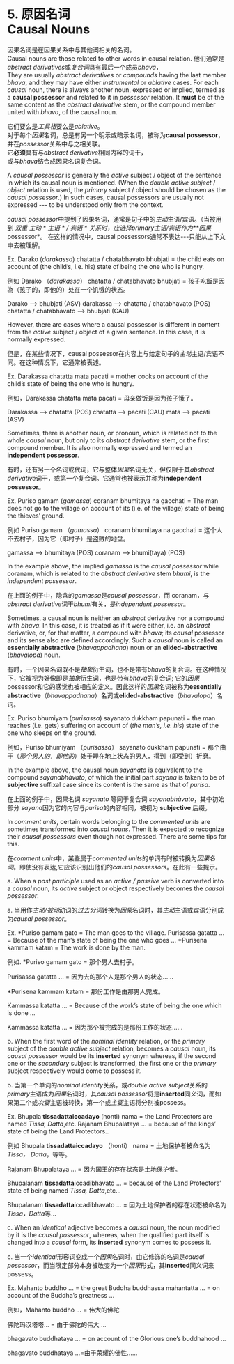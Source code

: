 # 5. 原因名词<br>Causal Nouns

因果名词是在因果关系中与其他词相关的名词。<br>
Causal nouns are those related to other words in causal relation.
他们通常是*abstract derivatives*或*复合词*具有最后一个成员*bhava*，<br>
They are usually *abstract derivatives* or *compounds* having the last member *bhava*,
and they may have either *instrumental* or *ablative* cases. For each *causal* noun, there is always another noun,
expressed or implied, termed as a **causal possessor** and related to it in *possessor* relation. 
It **must** be of the same content as the *abstract derivative* stem, or the compound member united with *bhava*, of the causal noun.

它们要么是*工具格*要么是*ablative*。<br>
对于每个*因果*名词，总是有另一个明示或暗示名词，被称为**causal possessor**，<br>
并在*possessor*关系中与之相关联。<br>
它**必须**具有与*abstract derivative*相同内容的词干，<br>
或与*bhava*结合成因果名词复合词。<br>

 A *causal possessor* is generally the *active* subject / object of the sentence in 
which its causal noun is mentioned. (When the *double *active* subject* / *object* relation is 
used, the *primary* subject / object should be chosen as the **causal* possessor*.) In such 
cases, causal possessors are usually not expressed --- to be understood only from the 
context. 

*causal possessor*中提到了因果名词，通常是句子中的*主动*主语/宾语。（当被用到 *双重 *主动 * 主语 * / *宾语 * 关系时，应选择*primary*主语/宾语作为**因果*possessor*。 在这样的情况中，causal possessors通常不表达---只能从上下文中去被理解。

Ex. Darako (*darakassa*) chatatta / chatabhavato bhubjati = the child eats on account of (the child’s, i.e. his) state of being the one who is hungry. 

例如 Darako （*darakassa*） chatatta / chatabhavato bhubjati = 孩子吃飯是因為（孩子的，即他的）处在一个饥饿的状态。

 Darako --> bhubjati (ASV) darakassa --> chatatta / chatabhavato (POS) chatatta / chatabhavato --> bhubjati (CAU) 
 
 However, there are cases where a causal possessor is different in content from the 
*active* subject / object of a given sentence. In this case, it is normally expressed. 

但是，在某些情况下，causal possessor在内容上与给定句子的*主动*主语/宾语不同。在这种情况下，它通常被表述。

 Ex. Darakassa chatatta mata pacati = mother cooks on account of the child’s state of being the one who is hungry. 

 例如，Darakassa chatatta mata pacati = 母亲做饭是因为孩子饿了。

 Darakassa --> chatatta (POS) chatatta --> pacati (CAU) mata --> pacati (ASV) 
 
 Sometimes, there is another noun, or pronoun, which is related not to the whole 
*causal* noun, but only to its *abstract derivative* stem, or the first compound member. It 
is also normally expressed and termed an **independent possessor**. 

有时，还有另一个名词或代词，它与整体*因果*名词无关，但仅限于其*abstract derivative*词干，或第一个复合词。它通常也被表示并称为**independent possessor**。

Ex. Puriso gamam (*gamassa*) coranam bhumitaya na gacchati = The man does not 
go to the village on account of its (i.e. of the village) state of being the thieves’ 
ground. 

例如 Puriso gamam （*gamassa*） coranam bhumitaya na gacchati = 这个人不去村子，因为它（即村子）是盗贼的地盘。

gamassa --> bhumitaya (POS) coranam --> bhumi(taya) (POS) 

In the example above, the implied *gamassa* is the *causal possessor* while 
coranam, which is related to the *abstract derivative* stem *bhumi*, is the *independent 
possessor*. 

在上面的例子中，隐含的*gamassa*是*causal possessor*，而 coranam，与*abstract derivative*词干*bhumi*有关，是*independent possessor*。

Sometimes, a causal noun is neither an *abstract* derivative nor a compound with 
*bhava*. In this case, it is treated as if it were either, i.e. an *abstract* derivative, or, for that 
matter, a compound with *bhava*; its *causal* possessor and its sense also are defined 
accordingly. Such a *causal* noun is called an **essentially abstractive** (*bhavappadhana*) 
noun or an **elided-abstractive** (*bhavalopa*) noun. 

有时，一个因果名词既不是*抽象*衍生词，也不是带有*bhava*的复合词。在这种情况下，它被视为好像即是*抽象*衍生词，也是带有*bhava*的复合词; 它的*因果*possessor和它的感觉也被相应的定义。因此这样的*因果*名词被称为**essentially abstractive**（*bhavappadhana*）名词或**elided-abstractive**（*bhavalopa*）名词。

Ex. Puriso bhumiyam (*purisassa*) sayanato dukkham papunati = the man reaches 
(i.e. gets) suffering on account of (*the man’s, i.e. his*) state of the one who sleeps 
on the ground. 

例如，Puriso bhumiyam （*purisassa*） sayanato dukkham papunati = 那个由于（*那个男人的，即他的*）处于睡在地上状态的男人，得到（即受到）折磨。

In the example above, the causal noun *sayanato* is equivalent to the compound *sayanabhàvato*, of which the initial part *sayana* is taken to be of **subjective** suffixal 
case since its content is the same as that of *purisa*. 

在上面的例子中，因果名词 *sayanato* 等同于复合词 *sayanabhàvato*，其中初始部分 *sayana*因为它的内容与*purisa*的内容相同，被视为 **subjective** 后缀。

 In *comment units*, certain words belonging to the *commented units* are sometimes 
transformed into *causal nouns*. Then it is expected to recognize their *causal possessors* 
even though not expressed. There are some tips for this. 

在*comment units*中，某些属于*commented units*的单词有时被转换为*因果名词*。即使没有表达,它应该识别出他们的*causal possessors*。在此有一些提示。

 a. When a *past participle* used as an *active / passive* verb is converted into a *causal* noun, its *active* subject or object respectively becomes the *causal possessor*. 

a. 当用作*主动/被动*动词的*过去分词*转换为*因果*名词时，其*主动*主语或宾语分别成为*causal possessor*。

Ex. *Puriso gamam gato = The man goes to the village. 
 Purisassa gatatta ... = Because of the man’s state of being the one who goes ... 
 *Purisena kammam katam = The work is done by the man. 

 例如. *Puriso gamam gato = 那个男人去村子。

Purisassa gatatta ... = 因为去的那个人是那个男人的状态...... 

*Purisena kammam katam = 那份工作是由那男人完成。

 Kammassa katatta ... = Because of the work’s state of being the one which is done ...

Kammassa katatta ... = 因为那个被完成的是那份工作的状态......

 b. When the first word of the *nominal identity* relation, or the *primary* 
subject of the *double active subject* relation, becomes a *causal* noun, its *causal 
possessor* would be its **inserted** synonym whereas, if the second one or the *secondary* 
subject is transformed, the first one or the *primary* subject respectively would come to 
possess it. 

b. 当第一个单词的*nominal identity*关系，或*double active subject*关系的*primary*主语成为*因果*名词时，其*causal possessor*将是**inserted**同义词，而如果第二个或*次要*主语被转换，第一个或*主要*主语将分别被possess。

Ex. Bhupala **tissadattaiccadayo** (honti) nama = the Land Protectors are named *Tissa, Datta*,etc. 
 Rajanam Bhupalataya ... = because of the kings’ state of being the Land Protectors..

例如 Bhupala **tissadattaiccadayo** （honti） nama = 土地保护者被命名为 *Tissa， Datta*，等等。 

Rajanam Bhupalataya ... = 因为国王的存在状态是土地保护者。

Bhupalanam **tissadatta**iccadibhavato ... = because of the Land Protectors’ state of being named *Tissa, Datta*,etc... 

Bhupalanam **tissadatta**iccadibhavato ... = 因为土地保护者的存在状态被命名为*Tissa，Datta*等...

 c. When an *identical* adjective becomes a *causal* noun, the noun modified by it is the *causal possessor*, whereas, when the qualified part itself is changed into a 
*causal* form, its **inserted** synonym comes to possess it. 

c. 当一个*identical*形容词变成一个*因果*名词时，由它修饰的名词是*causal possessor*，而当限定部分本身被改变为一个*因果*形式，其**inserted**同义词来possess。

 Ex. Mahanto buddho ... = the great Buddha 
 buddhassa mahantatta ... = on account of the Buddha’s greatness ... 
 
 例如，Mahanto buddho ... = 伟大的佛陀

佛陀玛汉塔塔... = 由于佛陀的伟大 ...
 
 
 bhagavato buddhataya ... = on account of the Glorious one’s buddhahood ...

bhagavato buddhataya ...=由于荣耀的佛性......

